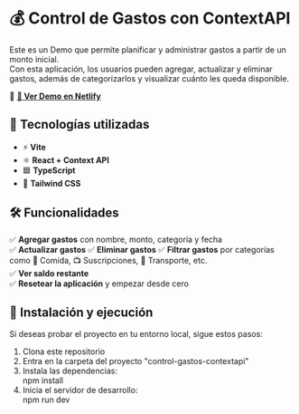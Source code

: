 # 💰 Control de Gastos con ContextAPI

Este es un Demo que permite planificar y administrar gastos a partir de un monto inicial.  
Con esta aplicación, los usuarios pueden agregar, actualizar y eliminar gastos, además de categorizarlos y visualizar cuánto les queda disponible.  

🔗 **[🚀 Ver Demo en Netlify](https://profound-gingersnap-a0064c.netlify.app/)**  

## 🚀 Tecnologías utilizadas  
- ⚡ **Vite**  
- ⚛️ **React + Context API** 
- 🟦 **TypeScript**  
- 🎨 **Tailwind CSS**

## 🛠️ Funcionalidades  
✅ **Agregar gastos** con nombre, monto, categoría y fecha  
✅ **Actualizar gastos**
✅ **Eliminar gastos** 
✅ **Filtrar gastos** por categorías como 🍔 Comida, 📺 Suscripciones, 🚗 Transporte, etc.  
✅ **Ver saldo restante**  
✅ **Resetear la aplicación** y empezar desde cero   

## 📂 Instalación y ejecución  
Si deseas probar el proyecto en tu entorno local, sigue estos pasos:  

1. Clona este repositorio
2. Entra en la carpeta del proyecto "control-gastos-contextapi"
3. Instala las dependencias:  
   npm install
4. Inicia el servidor de desarrollo:  
   npm run dev

